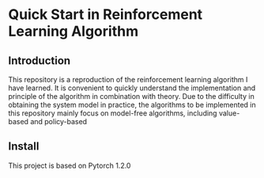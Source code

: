 # Quick Start in Reinforcement Learning Algorithm
## Introduction
This repository is a reproduction of the reinforcement learning algorithm I have learned. It is convenient to quickly understand the implementation and principle of the algorithm in combination with theory. Due to the difficulty in obtaining the system model in practice, the algorithms to be implemented in this repository mainly focus on model-free algorithms, including value-based and policy-based <bar>

## Install
This project is based on Pytorch 1.2.0
